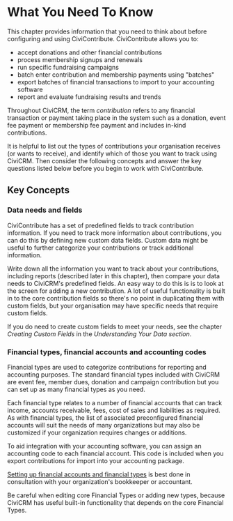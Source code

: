 What You Need To Know
=====================

This chapter provides information that you need to think about before
configuring and using CiviContribute. CiviContribute allows you to:

-   accept donations and other financial contributions
-   process membership signups and renewals
-   run specific fundraising campaigns
-   batch enter contribution and membership payments using "batches"
-   export batches of financial transactions to import to your accounting software
-   report and evaluate fundraising results and trends

Throughout CiviCRM, the term *contribution* refers to any financial
transaction or payment taking place in the system such as a donation,
event fee payment or membership fee payment and includes in-kind contributions.

It is helpful to list out the types of contributions your organisation
receives (or wants to receive), and identify which of those you want to
track using CiviCRM. Then consider the following concepts and answer the
key questions listed below before you begin to work with CiviContribute.

Key Concepts
-------------

### Data needs and fields

CiviContribute has a set of predefined fields to track contribution
information. If you need to track more information about contributions,
you can do this by defining new custom data fields. Custom data might be
useful to further categorize your contributions or track additional
information.

Write down all the information you want to track about your
contributions, including reports (described later in this chapter), then
compare your data needs to CiviCRM's predefined fields. An easy way to
do this is is to look at the screen for adding a new contribution. A lot
of useful functionality is built in to the core contribution fields so
there's no point in duplicating them with custom fields, but your
organisation may have specific needs that require custom fields.

If you do need to create custom fields to meet your needs, see the
chapter *Creating Custom Fields* in the *Understanding Your Data section*.

### Financial types, financial accounts and accounting codes

Financial types are used to categorize contributions for reporting and accounting purposes. The standard financial types included with CiviCRM are event fee, member dues, donation and
campaign contribution but you can set up as many financial types as you need.

Each financial type relates to a number of financial accounts that can track income, accounts receivable, fees, cost of sales and liabilities as required. As with financial types, the list of associated preconfigured financial accounts will
suit the needs of many organizations but may also be customized if your
organization requires changes or additions.

To aid integration with your accounting software, you can assign an
accounting code to each financial account. This code is included when you
export contributions for import into your accounting package.

[Setting up financial accounts and financial types](../../contributions/accounting-integration.md) is best done in consultation with your organization's bookkeeper or accountant.

Be careful when editing core Financial Types or adding new types,
because CiviCRM has useful built-in functionality that depends on the
core Financial Types.
